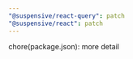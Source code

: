 ```yaml
---
"@suspensive/react-query": patch
"@suspensive/react": patch
---
```


chore(package.json): more detail
